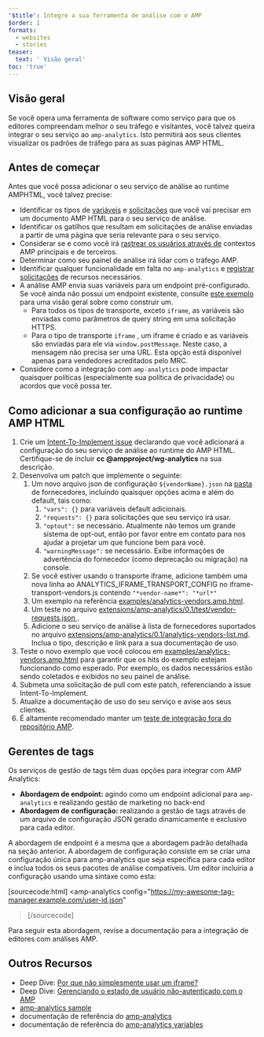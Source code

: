 ```yaml
---
'$title': Integre a sua ferramenta de análise com o AMP
$order: 1
formats:
  - websites
  - stories
teaser:
  text: ' Visão geral'
toc: 'true'
---
```


<!--
This file is imported from https://github.com/ampproject/amphtml/blob/main/extensions/amp-analytics/integrating-analytics.md.
Please do not change this file.
If you have found a bug or an issue please
have a look and request a pull request there.
-->

## Visão geral <a name="overview"></a>

Se você opera uma ferramenta de software como serviço para que os editores compreendam melhor o seu tráfego e visitantes, você talvez queira integrar o seu serviço ao `amp-analytics`. Isto permitirá aos seus clientes visualizar os padrões de tráfego para as suas páginas AMP HTML.

## Antes de começar <a name="before-you-begin"></a>

Antes que você possa adicionar o seu serviço de análise ao runtime AMPHTML, você talvez precise:

- Identificar os tipos de [variáveis](https://github.com/ampproject/amphtml/blob/main/extensions/amp-analytics/analytics-vars.md) e [solicitações](https://github.com/ampproject/amphtml/blob/main/extensions/amp-analytics/amp-analytics.md#requests) que você vai precisar em um documento AMP HTML para o seu serviço de análise.
- Identificar os gatilhos que resultam em solicitações de análise enviadas a partir de uma página que seria relevante para o seu serviço.
- Considerar se e como você irá [rastrear os usuários através de](https://github.com/ampproject/amphtml/blob/main/spec/amp-managing-user-state.md) contextos AMP principais e de terceiros.
- Determinar como seu painel de análise irá lidar com o tráfego AMP.
- Identificar qualquer funcionalidade em falta no `amp-analytics` e [registrar solicitações](https://github.com/ampproject/amphtml/issues/new) de recursos necessários.
- A análise AMP envia suas variáveis para um endpoint pré-configurado. Se você ainda não possui um endpoint existente, consulte [este exemplo](https://github.com/ampproject/amp-publisher-sample#amp-analytics-sample) para uma visão geral sobre como construir um.
  - Para todos os tipos de transporte, exceto `iframe`, as variáveis são enviadas como parâmetros de query string em uma solicitação HTTPS.
  - Para o tipo de transporte `iframe` , um iframe é criado e as variáveis são enviadas para ele via `window.postMessage`. Neste caso, a mensagem não precisa ser uma URL. Esta opção está disponível apenas para vendedores acreditados pelo MRC.
- Considere como a integração com `amp-analytics` pode impactar quaisquer políticas (especialmente sua política de privacidade) ou acordos que você possa ter.

## Como adicionar a sua configuração ao runtime AMP HTML <a name="adding-your-configuration-to-the-amp-html-runtime"></a>

1. Crie um [Intent-To-Implement issue](https://github.com/ampproject/amphtml/blob/main/extensions/amp-analytics/../../CONTRIBUTING.md#contributing-features) declarando que você adicionará a configuração do seu serviço de análise ao runtime do AMP HTML. Certifique-se de incluir **cc @ampproject/wg-analytics** na sua descrição.
2. Desenvolva um patch que implemente o seguinte:
   1. Um novo arquivo json de configuração `${vendorName}.json` na [pasta](https://github.com/ampproject/amphtml/tree/master/extensions/amp-analytics/0.1/vendors) de fornecedores, incluindo quaisquer opções acima e além do default, tais como:
      1. `"vars": {}` para variáveis default adicionais.
      2. `"requests": {}` para solicitações que seu serviço irá usar.
      3. `"optout":` se necessário. Atualmente não temos um grande sistema de opt-out, então por favor entre em contato para nos ajudar a projetar um que funcione bem para você.
      4. `"warningMessage":` se necessário. Exibe informações de advertência do fornecedor (como deprecação ou migração) na console.
   2. Se você estiver usando o transporte iframe, adicione também uma nova linha ao ANALYTICS_IFRAME_TRANSPORT_CONFIG no iframe-transport-vendors.js contendo `"*vendor-name*": "*url*"`
   3. Um exemplo na referência [examples/analytics-vendors.amp.html](https://github.com/ampproject/amphtml/blob/main/extensions/amp-analytics/../../examples/analytics-vendors.amp.html).
   4. Um teste no arquivo [extensions/amp-analytics/0.1/test/vendor-requests.json ](https://github.com/ampproject/amphtml/blob/main/extensions/amp-analytics/../../extensions/amp-analytics/0.1/test/vendor-requests.json).
   5. Adicione o seu serviço de análise à lista de fornecedores suportados no arquivo [extensions/amp-analytics/0.1/analytics-vendors-list.md](https://github.com/ampproject/amphtml/blob/main/extensions/amp-analytics/./analytics-vendors-list.md). Inclua o tipo, descrição e link para a sua documentação de uso.
3. Teste o novo exemplo que você colocou em [examples/analytics-vendors.amp.html](https://github.com/ampproject/amphtml/blob/main/extensions/amp-analytics/../../examples/analytics-vendors.amp.html) para garantir que os hits do exemplo estejam funcionando como esperado. Por exemplo, os dados necessários estão sendo coletados e exibidos no seu painel de análise.
4. Submeta uma solicitação de pull com este patch, referenciando a issue Intent-To-Implement.
5. Atualize a documentação de uso do seu serviço e avise aos seus clientes.
6. É altamente recomendado manter um [teste de integração fora do repositório AMP](https://github.com/ampproject/amphtml/blob/main/extensions/amp-analytics/../../3p/README.md#adding-proper-integration-tests).

## Gerentes de tags <a name="tag-managers"></a>

Os serviços de gestão de tags têm duas opções para integrar com AMP Analytics:

- **Abordagem de endpoint:** agindo como um endpoint adicional para `amp-analytics` e realizando gestão de marketing no back-end
- **Abordagem de configuração:** realizando a gestão de tags através de um arquivo de configuração JSON gerado dinamicamente e exclusivo para cada editor.

A abordagem de endpoint é a mesma que a abordagem padrão detalhada na seção anterior. A abordagem de configuração consiste em se criar uma configuração única para amp-analytics que seja específica para cada editor e inclua todos os seus pacotes de análise compatíveis. Um editor incluiria a configuração usando uma sintaxe como esta:

[sourcecode:html]
<amp-analytics
config="https://my-awesome-tag-manager.example.com/user-id.json"

> </amp-analytics>
> [/sourcecode]

Para seguir esta abordagem, revise a documentação para a integração de editores com análises AMP.

## Outros Recursos <a name="further-resources"></a>

- Deep Dive: [Por que não simplesmente usar um iframe?](https://github.com/ampproject/amphtml/blob/main/extensions/amp-analytics/why-not-iframe.md)
- Deep Dive: [Gerenciando o estado de usuário não-autenticado com o AMP](https://github.com/ampproject/amphtml/blob/main/spec/amp-managing-user-state.md)
- [amp-analytics sample](https://github.com/ampproject/amp-publisher-sample#amp-analytics-sample)
- documentação de referência do [amp-analytics](https://amp.dev/documentation/components/amp-analytics)
- documentação de referência do [amp-analytics variables](https://github.com/ampproject/amphtml/blob/main/extensions/amp-analytics/analytics-vars.md)
